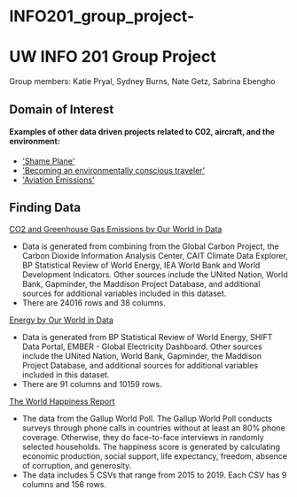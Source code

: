 # INFO201_group_project-

# UW INFO 201 Group Project

Group members: Katie Pryal, Sydney Burns, Nate Getz, Sabrina Ebengho

## Domain of Interest

#### Examples of other data driven projects related to C02, aircraft, and the environment:

- ['Shame Plane'](https://shameplane.com/?fromCity=Seattle&fromCode=SEA&toCity=Madrid&toCode=MAD&roundtrip=true&typeofseat=3)
- ['Becoming an environmentally conscious traveler'](https://public.tableau.com/en-gb/gallery/becoming-environmentally-conscious-traveler?tab=featured&type=featured)
- ['Aviation Emissions'](https://www.tourismdashboard.org/explore-the-data/carbon-emissions/)

## Finding Data

[CO2 and Greenhouse Gas Emissions by Our World in Data](https://github.com/owid/co2-data#%EF%B8%8F-download-our-complete-co2-and-greenhouse-gas-emissions-dataset--csv--xlsx--json)
- Data is generated from combining from the Global Carbon Project, the Carbon Dioxide Information Analysis Center, CAIT Climate Data Explorer, BP Statistical Review of World Energy, IEA World Bank and World Development Indicators. Other sources include the UNited Nation, World Bank, Gapminder, the Maddison Project Database, and additional sources for additional variables included in this dataset.
- There are 24016 rows and 38 columns.


[Energy by Our World in Data](https://github.com/owid/energy-data)
- Data is generated from BP Statistical Review of World Energy, SHIFT Data Portal, EMBER - Global Electricity Dashboard. Other sources include the UNited Nation, World Bank, Gapminder, the Maddison Project Database, and additional sources for additional variables included in this dataset.
- There are 91 columns and 10159 rows.

[The World Happiness Report](https://www.kaggle.com/unsdsn/world-happiness)
- The data from the Gallup World Poll. The Gallup World Poll conducts surveys through phone calls in countries without at least an 80% phone coverage. Otherwise, they do face-to-face interviews in randomly selected households. The happiness score is generated by calculating economic production, social support, life expectancy, freedom, absence of corruption, and generosity.
- The data includes 5 CSVs that range from 2015 to 2019. Each CSV has 9 columns and 156 rows. 
